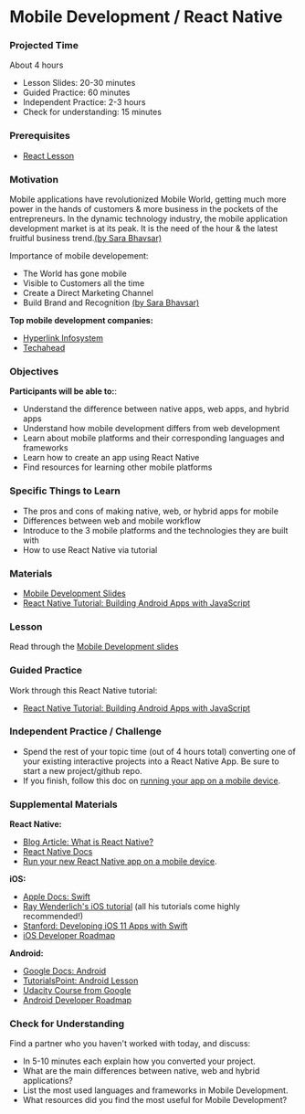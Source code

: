 # Mobile Development / React Native

### Projected Time
About 4 hours
- Lesson Slides: 20-30 minutes
- Guided Practice: 60 minutes
- Independent Practice: 2-3 hours
- Check for understanding: 15 minutes


### Prerequisites

- [React Lesson](/react-js/react.md)

### Motivation

Mobile applications have revolutionized Mobile World, getting much more power in the hands of customers & more business in the pockets of the entrepreneurs. In the dynamic technology industry, the mobile application development market is at its peak. It is the need of the hour & the latest fruitful business trend.[(by Sara Bhavsar)](https://www.quora.com/Why-is-the-mobile-application-development-important)

Importance of mobile developement:
- The World has gone mobile
- Visible to Customers all the time
- Create a Direct Marketing Channel
- Build Brand and Recognition
[(by Sara Bhavsar)](https://www.quora.com/Why-is-the-mobile-application-development-important)

**Top mobile development companies:**
- [Hyperlink Infosystem](https://clutch.co/profile/hyperlink-infosystem)
- [Techahead](https://clutch.co/profile/techahead)

### Objectives

**Participants will be able to:**:

- Understand the difference between native apps, web apps, and hybrid apps
- Understand how mobile development differs from web development
- Learn about mobile platforms and their corresponding languages and frameworks
- Learn how to create an app using React Native
- Find resources for learning other mobile platforms

### Specific Things to Learn
- The pros and cons of making native, web, or hybrid apps for mobile
- Differences between web and mobile workflow
- Introduce to the 3 mobile platforms and the technologies they are built with
- How to use React Native via tutorial

### Materials

- [Mobile Development Slides](https://docs.google.com/presentation/d/1aaTRvbQf3jouzDCLCPFEazB3zAnNjtnw_Hgc-M6bB_I/edit#slide=id.g22b045fc2c_0_8)
- [React Native Tutorial: Building Android Apps with JavaScript](https://www.raywenderlich.com/247-react-native-tutorial-building-android-apps-with-javascript)

### Lesson

Read through the [Mobile Development slides](https://docs.google.com/presentation/d/1aaTRvbQf3jouzDCLCPFEazB3zAnNjtnw_Hgc-M6bB_I/edit#slide=id.g22b045fc2c_0_8)

### Guided Practice


Work through this React Native tutorial:

- [React Native Tutorial: Building Android Apps with JavaScript](https://www.raywenderlich.com/247-react-native-tutorial-building-android-apps-with-javascript)


### Independent Practice / Challenge

- Spend the rest of your topic time (out of 4 hours total) converting one of your existing interactive projects into a React Native App. Be sure to start a new project/github repo.
- If you finish, follow this doc on [running your app on a mobile device](https://facebook.github.io/react-native/docs/running-on-device).

### Supplemental Materials

**React Native:**
-  [Blog Article: What is React Native?](https://learnreact.design/2017/06/20/what-is-react-native)
-  [React Native Docs](https://facebook.github.io/react-native/docs/props)
-  [Run your new React Native app on a mobile device](https://facebook.github.io/react-native/docs/running-on-device).

**iOS:**
- [Apple Docs: Swift](https://developer.apple.com/documentation/swift)
- [Ray Wenderlich's iOS tutorial](https://www.raywenderlich.com/)  (all his tutorials come highly recommended!)
- [Stanford: Developing iOS 11 Apps with Swift](https://itunes.apple.com/us/course/developing-ios-11-apps-with-swift/id1309275316)
- [iOS Developer Roadmap](https://github.com/BohdanOrlov/iOS-Developer-Roadmap)

**Android:**
- [Google Docs: Android](https://developers.google.com/training/android/)
- [TutorialsPoint: Android Lesson](https://www.tutorialspoint.com/android/)
- [Udacity Course from Google](https://www.udacity.com/grow-with-google)
- [Android Developer Roadmap](https://github.com/MindorksOpenSource/android-developer-roadmap?source=post_page-----3038cf7f8c8d----------------------)

### Check for Understanding

Find a partner who you haven't worked with today, and discuss:

- In 5-10 minutes each explain how you converted your project.
- What are the main differences between native, web and hybrid applications?
- List the most used languages and frameworks in Mobile Development.
- What resources did you find the most useful for Mobile Development?
